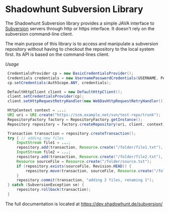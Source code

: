 # Shadowhunt Subversion Library

The Shadowhunt Subversion library provides a simple JAVA interface to
[Subversion](http://subversion.apache.org/) servers through http or https
interface. It doesn't rely on the subversion command-line client.

The main purpose of this library is to access and manipulate a subversion
repository without having to checkout the repository to the local system first.
Its API is based on the command-lines client.

*Usage*

```java
 CredentialsProvider cp = new BasicCredentialsProvider();
 Credentials credentials = new UsernamePasswordCredentials(USERNAME, PASSWORD);
 cp.setCredentials(AuthScope.ANY, credentials);

 DefaultHttpClient client = new DefaultHttpClient();
 client.setCredentialsProvider(cp);
 client.setHttpRequestRetryHandler(new WebDavHttpRequestRetryHandler());

 HttpContext context = ...;
 URI uri = URI.create("https://scm.example.net/svn/test-repo/trunk");
 RepositoryFactory factory = RepositoryFactory.getInstance();
 Repository repository = factory.createRepository(uri, client, context);

 Transaction transaction = repository.createTransaction();
 try { // adding new files
     InputStream file1 = ...;
     repository.add(transaction, Resource.create("/folder/file1.txt"), true, file1);
     InputStream file2 = ...;
     repository.add(transaction, Resource.create("/folder/file2.txt"), true, file2);
     Resource sourceFile = Resource.create("/folder/source.txt");
     if (repository.exists(sourceFile, Revision.HEAD)) {
         repository.move(transaction, sourceFile, Resource.create("/folder/target.txt"), false);
     }
     repository.commit(transaction, "adding 2 files, renaming 1");
 } catch (SubversionException se) {
     repository.rollback(transaction);
 }
```

The full documentation is located at https://dev.shadowhunt.de/subversion/
